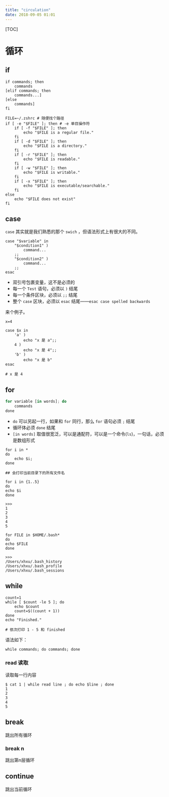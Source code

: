 ```yaml
---
title: "circulation"
date: 2018-09-05 01:01
---
```


[TOC]

# 循环





## if

```
if commands; then
    commands
[elif commands; then
    commands...]
[else
    commands]
fi
```

```
FILE=~/.zshrc # 随便找个路径
if [ -e "$FILE" ]; then # -e 单目操作符
    if [ -f "$FILE" ]; then
        echo "$FILE is a regular file."
    fi
    if [ -d "$FILE" ]; then
        echo "$FILE is a directory."
    fi
    if [ -r "$FILE" ]; then
        echo "$FILE is readable."
    fi
    if [ -w "$FILE" ]; then
        echo "$FILE is writable."
    fi
    if [ -x "$FILE" ]; then
        echo "$FILE is executable/searchable."
    fi
else
    echo "$FILE does not exist"
fi
```



## case

`case` 其实就是我们熟悉的那个 `swich` ，但语法形式上有很大的不同。

```
case "$variable" in
    "$condition1" )
        command...
    ;;
    "$condition2" )
        command...
    ;;
esac
```

- 双引号包裹变量，这不是必须的
- 每一个 `Test` 语句，必须以 `)` 结尾
- 每一个条件区块，必须以 `;;` 结尾
- 整个 `case` 区块，必须以 `esac` 结尾——`esac case spelled backwards`

来个例子。

```
x=4

case $x in
    'a' )
        echo "x 是 a";;
    4 )
        echo "x 是 4";;
    'b' )
        echo "x 是 b"
esac

# x 是 4
```



## for

```javascript
for variable [in words]; do
    commands
done
```

- `do` 可以另起一行，如果和 `for` 同行，那么 `for` 语句必须 `;` 结尾
- 循环体必须 `done` 结尾
- `[in words]` 取值很宽泛，可以是通配符，可以是一个命令(`ls`)，一句话，必须是数组形式

```
for i in *
do
    echo $i;
done

## 会打印当前目录下的所有文件名
```



```
for i in {1..5}
do 
echo $i
done

>>>
1
2
3
4
5
```

```
for FILE in $HOME/.bash*
do 
echo $FILE
done

>>>
/Users/xhxu/.bash_history
/Users/xhxu/.bash_profile
/Users/xhxu/.bash_sessions
```



## while

```
count=1
while [ $count -le 5 ]; do
    echo $count
    count=$((count + 1))
done
echo "Finished."

# 依次打印 1 - 5 和 finished
```

语法如下：

```
while commands; do commands; done
```



### read 读取

读取每一行内容

```
$ cat 1 | while read line ; do echo $line ; done
1
2
3
4
5
```





## break 

跳出所有循环



### break n 

跳出第n层循环



## continue

跳出当前循环



